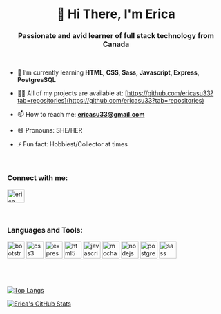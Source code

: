 

<!--
### Hi there 👋
**ericasu33/ericasu33** is a ✨ _special_ ✨ repository because its `README.md` (this file) appears on your GitHub profile.

Here are some ideas to get you started:

- 🔭 I’m currently working on ...
- 🌱 I’m currently learning ...
- 👯 I’m looking to collaborate on ...
- 🤔 I’m looking for help with ...
- 💬 Ask me about ...
- 📫 How to reach me: ...
- 😄 Pronouns: ...
- ⚡ Fun fact: ...
-->

<h1 align="center">👋 Hi There, I'm Erica</h1>

<h3 align="center">Passionate and avid learner of full stack technology from Canada</h3>
<br />

- 🌱 I’m currently learning **HTML, CSS, Sass, Javascript, Express, PostgresSQL**

- 👨‍💻 All of my projects are available at: [https://github.com/ericasu33?tab=repositories](https://github.com/ericasu33?tab=repositories)

- 📫 How to reach me: **ericasu33@gmail.com**

- 😄 Pronouns: SHE/HER

- ⚡ Fun fact: Hobbiest/Collector at times

<br>
<h3 align="left">Connect with me:</h3>
<p align="left">
<a href="https://linkedin.com/in/erica-su-4a438413/" target="blank"><img align="center" src="https://cdn.jsdelivr.net/npm/simple-icons@3.0.1/icons/linkedin.svg" alt="erica-su-4a438413" height="30" width="40" /></a>
</p>

<br>
<h3 align="left">Languages and Tools:</h3>
<p align="left"> 
<a href="https://getbootstrap.com" target="_blank"> <img src="https://devicons.github.io/devicon/devicon.git/icons/bootstrap/bootstrap-plain.svg" alt="bootstrap" width="40" height="40"/> </a> 
<a href="https://www.w3schools.com/css/" target="_blank"> <img src="https://devicons.github.io/devicon/devicon.git/icons/css3/css3-original-wordmark.svg" alt="css3" width="40" height="40"/> </a> 
<a href="https://expressjs.com" target="_blank"> <img src="https://devicons.github.io/devicon/devicon.git/icons/express/express-original-wordmark.svg" alt="express" width="40" height="40"/> </a> <a href="https://www.w3.org/html/" target="_blank"> <img src="https://devicons.github.io/devicon/devicon.git/icons/html5/html5-original-wordmark.svg" alt="html5" width="40" height="40"/> </a> <a href="https://developer.mozilla.org/en-US/docs/Web/JavaScript" target="_blank"> <img src="https://devicons.github.io/devicon/devicon.git/icons/javascript/javascript-original.svg" alt="javascript" width="40" height="40"/> </a> <a href="https://mochajs.org" target="_blank"> <img src="https://www.vectorlogo.zone/logos/mochajs/mochajs-icon.svg" alt="mocha" width="40" height="40"/> </a> <a href="https://nodejs.org" target="_blank"> <img src="https://devicons.github.io/devicon/devicon.git/icons/nodejs/nodejs-original-wordmark.svg" alt="nodejs" width="40" height="40"/> </a> <a href="https://www.postgresql.org" target="_blank"> <img src="https://devicons.github.io/devicon/devicon.git/icons/postgresql/postgresql-original-wordmark.svg" alt="postgresql" width="40" height="40"/> </a> <a href="https://sass-lang.com" target="_blank"> <img src="https://devicons.github.io/devicon/devicon.git/icons/sass/sass-original.svg" alt="sass" width="40" height="40"/> </a> </p>
<br>
<br>

<!-- [![ReadMe Card](https://github-readme-stats.vercel.app/api/pin/?username=ericasu33&repo=tweeter)](https://github.com/anuraghazra/github-readme-stats) -->

[![Top Langs](https://github-readme-stats.vercel.app/api/top-langs/?username=ericasu33&layout=compact)](https://github.com/anuraghazra/github-readme-stats)

[![Erica's GitHub Stats](https://github-readme-stats.vercel.app/api?username=ericasu33&show_icons=true)](https://github.com/anuraghazra/github-readme-stats)


